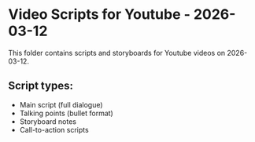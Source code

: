 # Video Scripts for Youtube - 2026-03-12

This folder contains scripts and storyboards for Youtube videos on 2026-03-12.

## Script types:
- Main script (full dialogue)
- Talking points (bullet format)
- Storyboard notes
- Call-to-action scripts
